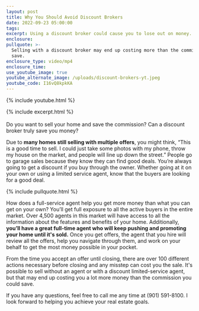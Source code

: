 ```yaml
---
layout: post
title: Why You Should Avoid Discount Brokers
date: 2022-09-23 05:00:00
tags:
excerpt: Using a discount broker could cause you to lose out on money.
enclosure:
pullquote: >-
  Selling with a discount broker may end up costing more than the commission you
  save.
enclosure_type: video/mp4
enclosure_time:
use_youtube_image: true
youtube_alternate_image: /uploads/discount-brokers-yt.jpeg
youtube_code: I16vQ8kpkKA
---
```

{% include youtube.html %}

{% include excerpt.html %}<br><br>​​​Do you want to sell your home and save the commission? Can a discount broker truly save you money?

Due to **many homes still selling with multiple offers**, you might think, “This is a good time to sell. I could just take some photos with my phone, throw my house on the market, and people will line up down the street.” People go to garage sales because they know they can find good deals. You’re always going to get a discount if you buy through the owner. Whether going at it on your own or using a limited service agent, know that the buyers are looking for a good deal.

{% include pullquote.html %}

How does a full-service agent help you get more money than what you can get on your own? You’ll get full exposure to all the active buyers in the entire market. Over 4,500 agents in this market will have access to all the information about the features and benefits of your home. Additionally, **you’ll have a great full-time agent who will keep pushing and promoting your home until it's sold.** Once you get offers, the agent that you hire will review all the offers, help you navigate through them, and work on your behalf to get the most money possible in your pocket.

From the time you accept an offer until closing, there are over 100 different actions necessary before closing and any misstep can cost you the sale. It's possible to sell without an agent or with a discount limited-service agent, but that may end up costing you a lot more money than the commission you could save.

If you have any questions, feel free to call me any time at (901) 591-8100. I look forward to helping you achieve your real estate goals.